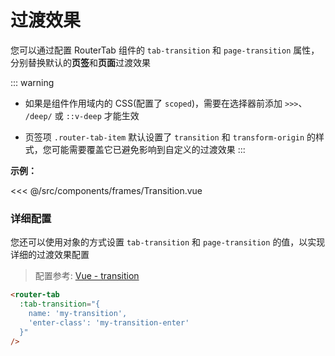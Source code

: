 # 过渡效果

您可以通过配置 RouterTab 组件的 `tab-transition` 和 `page-transition` 属性，分别替换默认的**页签**和**页面**过渡效果

::: warning

- 如果是组件作用域内的 CSS(配置了 `scoped`)，需要在选择器前添加 `>>>`、 `/deep/` 或 `::v-deep` 才能生效

- 页签项 `.router-tab-item` 默认设置了 `transition` 和 `transform-origin` 的样式，您可能需要覆盖它已避免影响到自定义的过渡效果
  :::

<doc-links api="#tab-transition" demo="/transition/"></doc-links>

**示例：**

<<< @/src/components/frames/Transition.vue

<!-- {2,6,8,21} -->

### 详细配置

您还可以使用对象的方式设置 `tab-transition` 和 `page-transition` 的值，以实现详细的过渡效果配置

> 配置参考: [Vue - transition](https://cn.vuejs.org/v2/api/#transition)

```html
<router-tab
  :tab-transition="{
    name: 'my-transition',
    'enter-class': 'my-transition-enter'
  }"
/>
```
